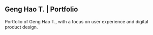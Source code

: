 ## Geng Hao T. | Portfolio

Portfolio of Geng Hao T., with a focus on user experience and digital product design.
